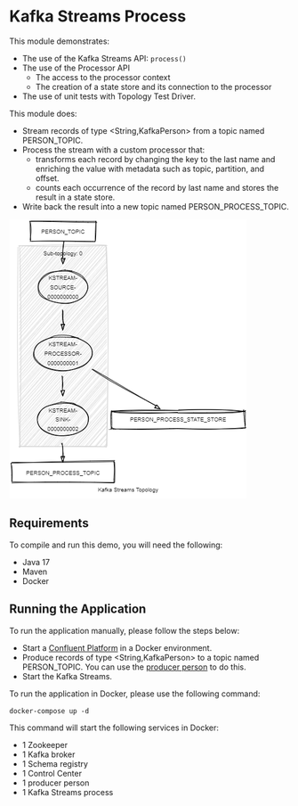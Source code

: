 # Kafka Streams Process

This module demonstrates:

- The use of the Kafka Streams API: `process()`
- The use of the Processor API
  - The access to the processor context
  - The creation of a state store and its connection to the processor
- The use of unit tests with Topology Test Driver.

This module does:

- Stream records of type <String,KafkaPerson> from a topic named PERSON_TOPIC.
- Process the stream with a custom processor that:
  - transforms each record by changing the key to the last name and enriching the value with metadata such as topic, partition, and offset.
  - counts each occurrence of the record by last name and stores the result in a state store.
- Write back the result into a new topic named PERSON_PROCESS_TOPIC.

![topology.png](topology.png)

## Requirements

To compile and run this demo, you will need the following:

- Java 17
- Maven
- Docker

## Running the Application

To run the application manually, please follow the steps below:

- Start a [Confluent Platform](https://docs.confluent.io/platform/current/quickstart/ce-docker-quickstart.html#step-1-download-and-start-cp) in a Docker environment.
- Produce records of type <String,KafkaPerson> to a topic named PERSON_TOPIC. You can use the [producer person](../specific-producers/kafka-streams-producer-person) to do this.
- Start the Kafka Streams.

To run the application in Docker, please use the following command:

```console
docker-compose up -d
```

This command will start the following services in Docker:

- 1 Zookeeper
- 1 Kafka broker
- 1 Schema registry
- 1 Control Center
- 1 producer person
- 1 Kafka Streams process
